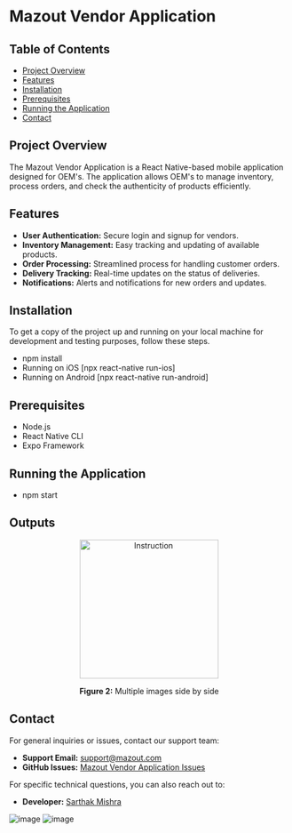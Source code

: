 # Mazout Vendor Application

## Table of Contents

- [Project Overview](#project-overview)
- [Features](#features)
- [Installation](#installation)
- [Prerequisites](#prerequisites)
- [Running the Application](#running-the-application)
- [Contact](#contact)


## Project Overview

The Mazout Vendor Application is a React Native-based mobile application designed for OEM's. The application allows OEM's to manage inventory, process orders, and check the authenticity of products efficiently.

## Features

- **User Authentication:** Secure login and signup for vendors.
- **Inventory Management:** Easy tracking and updating of available products.
- **Order Processing:** Streamlined process for handling customer orders.
- **Delivery Tracking:** Real-time updates on the status of deliveries.
- **Notifications:** Alerts and notifications for new orders and updates.

## Installation

To get a copy of the project up and running on your local machine for development and testing purposes, follow these steps.
- npm install
- Running on iOS [npx react-native run-ios]
- Running on Android [npx react-native run-android]


## Prerequisites

- Node.js
- React Native CLI
- Expo Framework


## Running the Application

- npm start

## Outputs

<p align="center">
  <img src="![image](https://github.com/user-attachments/assets/4425d676-6f5e-4e25-8d34-4780a1a62810)

" alt="Instruction" width="250"/>
<!--   <img src="image-url2" alt="Alt text 2" width="250"/>
  <img src="image-url3" alt="Alt text 3" width="250"/> -->
</p>

<p align="center"><b>Figure 2:</b> Multiple images side by side</p>




## Contact

For general inquiries or issues, contact our support team:

- **Support Email:** support@mazout.com
- **GitHub Issues:** [Mazout Vendor Application Issues](https://github.com/Mazout-Electric/vendor-application/issues)

For specific technical questions, you can also reach out to:

- **Developer:** [Sarthak Mishra](https://github.com/Sarthak-code360)


![image](https://github.com/Sarthak-code360/BLE_Scanner/assets/74900672/b0d2ab58-ad3d-47a1-aeed-676f3d19b67b "Location")
![image](https://github.com/Sarthak-code360/BLE_Scanner/assets/74900672/c4810240-5d48-4531-b2d6-a04140840af6 "Nearby Devices")


